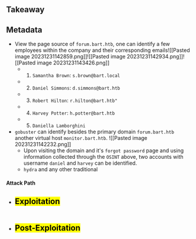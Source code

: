 ## Takeaway
## Metadata
- View the page source of `forum.bart.htb`, one can identify a few employees within the company and their corresponding emails![[Pasted image 20231231142859.png]]![[Pasted image 20231231142934.png]]![[Pasted image 20231231143426.png]]
	- 1. `Samantha Brown`: `s.brown@bart.local`
	- 2. `Daniel Simmons`: `d.simmons@bart.htb`
	- 3. `Robert Hilton`: `r.hilton@bart.htb"`
	- 4. `Harvey Potter`: `h.potter@bart.htb`
	- 5. `Daniella Lamborghini`
- `gobuster` can identify besides the primary domain `forum.bart.htb` another virtual host `monitor.bart.htb`. ![[Pasted image 20231231142232.png]]
	- Upon visiting the domain and it's `forgot password` page and using information collected through the `OSINT` above, two accounts with username `daniel` and `harvey` can be identified.
	- `hydra` and any other traditional 
#### Attack Path
- <mark>Exploitation</mark>
	- 
	```bash
	
	```
- <mark>Post-Exploitation</mark>
	- 
	```bash
	
	```